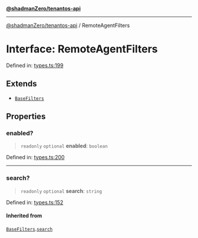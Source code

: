 [**@shadmanZero/tenantos-api**](../README.md)

***

[@shadmanZero/tenantos-api](../globals.md) / RemoteAgentFilters

# Interface: RemoteAgentFilters

Defined in: [types.ts:199](https://github.com/shadmanZero/tenantos-api/blob/507575e6d82ab5e3b8a10f708778a3645f250cd6/src/types.ts#L199)

## Extends

- [`BaseFilters`](BaseFilters.md)

## Properties

### enabled?

> `readonly` `optional` **enabled**: `boolean`

Defined in: [types.ts:200](https://github.com/shadmanZero/tenantos-api/blob/507575e6d82ab5e3b8a10f708778a3645f250cd6/src/types.ts#L200)

***

### search?

> `readonly` `optional` **search**: `string`

Defined in: [types.ts:152](https://github.com/shadmanZero/tenantos-api/blob/507575e6d82ab5e3b8a10f708778a3645f250cd6/src/types.ts#L152)

#### Inherited from

[`BaseFilters`](BaseFilters.md).[`search`](BaseFilters.md#search)
